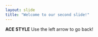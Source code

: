 ```yaml
---
layout: slide
title: "Welcome to our second slide!"
---
```

**ACE STYLE**
Use the left arrow to go back!
